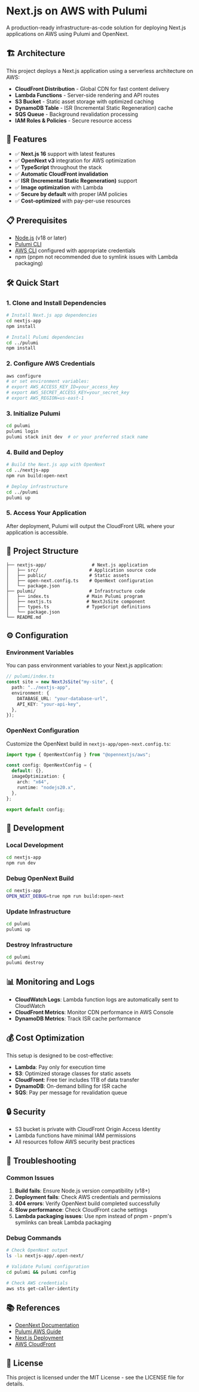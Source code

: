 # Next.js on AWS with Pulumi

A production-ready infrastructure-as-code solution for deploying Next.js applications on AWS using Pulumi and OpenNext.

## 🏗️ Architecture

This project deploys a Next.js application using a serverless architecture on AWS:

- **CloudFront Distribution** - Global CDN for fast content delivery
- **Lambda Functions** - Server-side rendering and API routes
- **S3 Bucket** - Static asset storage with optimized caching
- **DynamoDB Table** - ISR (Incremental Static Regeneration) cache
- **SQS Queue** - Background revalidation processing
- **IAM Roles & Policies** - Secure resource access

## 🚀 Features

- ✅ **Next.js 16** support with latest features
- ✅ **OpenNext v3** integration for AWS optimization
- ✅ **TypeScript** throughout the stack
- ✅ **Automatic CloudFront invalidation**
- ✅ **ISR (Incremental Static Regeneration)** support
- ✅ **Image optimization** with Lambda
- ✅ **Secure by default** with proper IAM policies
- ✅ **Cost-optimized** with pay-per-use resources

## 📋 Prerequisites

- [Node.js](https://nodejs.org/) (v18 or later)
- [Pulumi CLI](https://www.pulumi.com/docs/install/)
- [AWS CLI](https://aws.amazon.com/cli/) configured with appropriate credentials
- npm (pnpm not recommended due to symlink issues with Lambda packaging)

## 🛠️ Quick Start

### 1. Clone and Install Dependencies

```bash
# Install Next.js app dependencies
cd nextjs-app
npm install

# Install Pulumi dependencies
cd ../pulumi
npm install
```

### 2. Configure AWS Credentials

```bash
aws configure
# or set environment variables:
# export AWS_ACCESS_KEY_ID=your_access_key
# export AWS_SECRET_ACCESS_KEY=your_secret_key
# export AWS_REGION=us-east-1
```

### 3. Initialize Pulumi

```bash
cd pulumi
pulumi login
pulumi stack init dev  # or your preferred stack name
```

### 4. Build and Deploy

```bash
# Build the Next.js app with OpenNext
cd ../nextjs-app
npm run build:open-next

# Deploy infrastructure
cd ../pulumi
pulumi up
```

### 5. Access Your Application

After deployment, Pulumi will output the CloudFront URL where your application is accessible.

## 📁 Project Structure

```
├── nextjs-app/                 # Next.js application
│   ├── src/                   # Application source code
│   ├── public/                # Static assets
│   ├── open-next.config.ts    # OpenNext configuration
│   └── package.json
├── pulumi/                    # Infrastructure code
│   ├── index.ts              # Main Pulumi program
│   ├── nextjs.ts             # NextJsSite component
│   ├── types.ts              # TypeScript definitions
│   └── package.json
└── README.md
```

## ⚙️ Configuration

### Environment Variables

You can pass environment variables to your Next.js application:

```typescript
// pulumi/index.ts
const site = new NextJsSite("my-site", {
  path: "../nextjs-app",
  environment: {
    DATABASE_URL: "your-database-url",
    API_KEY: "your-api-key",
  },
});
```

### OpenNext Configuration

Customize the OpenNext build in `nextjs-app/open-next.config.ts`:

```typescript
import type { OpenNextConfig } from "@opennextjs/aws";

const config: OpenNextConfig = {
  default: {},
  imageOptimization: {
    arch: "x64",
    runtime: "nodejs20.x",
  },
};

export default config;
```

## 🔧 Development

### Local Development

```bash
cd nextjs-app
npm run dev
```

### Debug OpenNext Build

```bash
cd nextjs-app
OPEN_NEXT_DEBUG=true npm run build:open-next
```

### Update Infrastructure

```bash
cd pulumi
pulumi up
```

### Destroy Infrastructure

```bash
cd pulumi
pulumi destroy
```

## 📊 Monitoring and Logs

- **CloudWatch Logs**: Lambda function logs are automatically sent to CloudWatch
- **CloudFront Metrics**: Monitor CDN performance in AWS Console
- **DynamoDB Metrics**: Track ISR cache performance

## 💰 Cost Optimization

This setup is designed to be cost-effective:

- **Lambda**: Pay only for execution time
- **S3**: Optimized storage classes for static assets
- **CloudFront**: Free tier includes 1TB of data transfer
- **DynamoDB**: On-demand billing for ISR cache
- **SQS**: Pay per message for revalidation queue

## 🔒 Security

- S3 bucket is private with CloudFront Origin Access Identity
- Lambda functions have minimal IAM permissions
- All resources follow AWS security best practices

## 🐛 Troubleshooting

### Common Issues

1. **Build fails**: Ensure Node.js version compatibility (v18+)
2. **Deployment fails**: Check AWS credentials and permissions
3. **404 errors**: Verify OpenNext build completed successfully
4. **Slow performance**: Check CloudFront cache settings
5. **Lambda packaging issues**: Use npm instead of pnpm - pnpm's symlinks can break Lambda packaging

### Debug Commands

```bash
# Check OpenNext output
ls -la nextjs-app/.open-next/

# Validate Pulumi configuration
cd pulumi && pulumi config

# Check AWS credentials
aws sts get-caller-identity
```

## 📚 References

- [OpenNext Documentation](https://opennext.js.org/)
- [Pulumi AWS Guide](https://www.pulumi.com/docs/clouds/aws/)
- [Next.js Deployment](https://nextjs.org/docs/deployment)
- [AWS CloudFront](https://aws.amazon.com/cloudfront/)


## 📄 License

This project is licensed under the MIT License - see the LICENSE file for details.